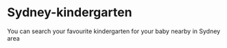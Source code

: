 # Sydney-kindergarten
You can search your favourite kindergarten for your baby nearby in Sydney area
